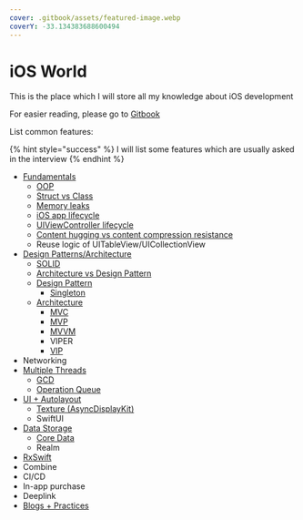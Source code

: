 ```yaml
---
cover: .gitbook/assets/featured-image.webp
coverY: -33.134383688600494
---
```


# iOS World

This is the place which I will store all my knowledge about iOS development

For easier reading, please go to [Gitbook](https://kien-bradley.gitbook.io/ios-world/)



List common features:

{% hint style="success" %}
I will list some features which are usually asked in the interview
{% endhint %}

* [Fundamentals](fundamentals/)
  * [OOP](fundamentals/oop.md)
  * [Struct vs Class](fundamentals/struct-vs-class.md)
  * [Memory leaks](fundamentals/memory-leaks.md)
  * [iOS app lifecycle](fundamentals/ios-app-lifecycle.md)
  * [UIViewController lifecycle](fundamentals/uiviewcontroller-lifecycle.md)
  * [Content hugging vs content compression resistance](fundamentals/autolayout-priority.md)
  * Reuse logic of UITableView/UICollectionView
* [Design Patterns/Architecture](design-patterns-architecture/)
  * [SOLID](design-patterns-architecture/solid.md)
  * [Architecture vs Design Pattern](design-patterns-architecture/architecture-vs-design-pattern.md)
  * [Design Pattern](design-patterns-architecture/design-pattern/)
    * [Singleton](design-patterns-architecture/design-pattern/singleton.md)
  * [Architecture](design-patterns-architecture/architecture/)
    * [MVC](design-patterns-architecture/architecture/mvc.md)
    * [MVP](design-patterns-architecture/architecture/mvp.md)
    * [MVVM](design-patterns-architecture/architecture/mvvm.md)
    * VIPER
    * [VIP](design-patterns-architecture/architecture/mvp-1.md)
* Networking
* [Multiple Threads](multiple-threads/)
  * [GCD](multiple-threads/gcd.md)
  * [Operation Queue](multiple-threads/operation-queue.md)
* [UI + Autolayout](ui-+-autolayout/)
  * [Texture (AsyncDisplayKit)](ui-+-autolayout/texture-asyncdisplaykit.md)
  * SwiftUI
* [Data Storage](data-storage/)
  * [Core Data](data-storage/core-data.md)
  * Realm
* [RxSwift](rxswift/)
* Combine
* CI/CD
* In-app purchase
* Deeplink
* [Blogs + Practices](blogs-+-practices/)
